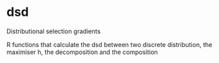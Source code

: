 # dsd
Distributional selection gradients

R functions that calculate the dsd between two discrete distribution, the maximiser h, the decomposition and the composition
